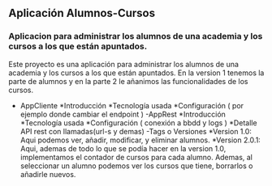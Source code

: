 ## Aplicación Alumnos-Cursos
### Aplicacion para administrar los alumnos de una academia y los cursos a los que están apuntados.

Este proyecto es una aplicación para administrar los alumnos de una academia y los cursos a los que están apuntados.
En la version 1 tenemos la parte de alumnos y en la parte 2 le añanimos las funcionalidades de los cursos.  

- AppCliente
    *Introducción
    *Tecnología usada
    *Configuración ( por ejemplo donde cambiar el endpoint )
-AppRest
    *Introducción
    *Tecnología usada
    *Configuración ( conexión a bbdd y logs )
    *Detalle API rest con llamadas(url-s y demas)
-Tags o Versiones
    *Version 1.0: Aqui podemos ver, añadir, modificar, y eliminar alumnos.
    *Version 2.0.1: Aqui, ademas de todo lo que se podía hacer en la version 1.0, implementamos el contador de cursos para cada alumno. Ademas, al seleccionar un alumno podemos ver los cursos que tiene, borrarlos o añadirle nuevos.
 
  
